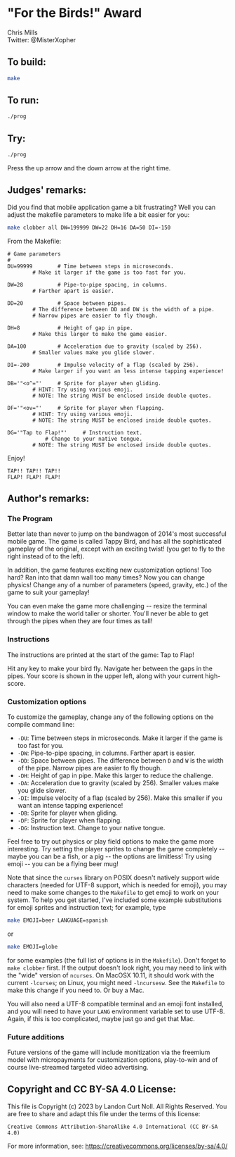 # "For the Birds!" Award

Chris Mills  
Twitter: @MisterXopher  

## To build:

```sh
make
```

## To run:

```sh
./prog
```

## Try:

```sh
./prog
```

Press the up arrow and the down arrow at the right time.

## Judges' remarks:

Did you find that mobile application game a bit frustrating?
Well you can adjust the makefile parameters to make life a
bit easier for you:

```sh
make clobber all DW=199999 DW=22 DH=16 DA=50 DI=-150
```

From the Makefile:


    # Game parameters
    #
    DU=99999        # Time between steps in microseconds.
		    # Make it larger if the game is too fast for you.

    DW=28           # Pipe-to-pipe spacing, in columns.
		    # Farther apart is easier.

    DD=20           # Space between pipes.
		    # The difference between DD and DW is the width of a pipe.
		    # Narrow pipes are easier to fly though.

    DH=8            # Height of gap in pipe.
		    # Make this larger to make the game easier.

    DA=100          # Acceleration due to gravity (scaled by 256).
		    # Smaller values make you glide slower.

    DI=-200         # Impulse velocity of a flap (scaled by 256).
		    # Make larger if you want an less intense tapping experience!

    DB='"<o^="'     # Sprite for player when gliding.
		    # HINT: Try using various emoji.
		    # NOTE: The string MUST be enclosed inside double quotes.

    DF='"<ov="'     # Sprite for player when flapping.
		    # HINT: Try using various emoji.
		    # NOTE: The string MUST be enclosed inside double quotes.

    DG='"Tap to Flap!"'     # Instruction text.
			    # Change to your native tongue.
		    # NOTE: The string MUST be enclosed inside double quotes.

Enjoy! 

    TAP!! TAP!! TAP!!
    FLAP! FLAP! FLAP!

## Author's remarks:

### The Program

Better late than never to jump on the bandwagon of 2014's most successful
mobile game.  The game is called Tappy Bird, and has all the sophisticated
gameplay of the original, except with an exciting twist! (you get to fly to
the right instead of to the left).

In addition, the game features exciting new customization options!  Too hard?
Ran into that damn wall too many times?  Now you can change physics!  Change
any of a number of parameters (speed, gravity, etc.) of the game to suit your
gameplay!

You can even make the game more challenging -- resize the terminal window to
make the world taller or shorter.  You'll never be able to get through the
pipes when they are four times as tall!

### Instructions

The instructions are printed at the start of the game:  Tap to Flap!

Hit any key to make your bird fly.  Navigate her between the gaps in the pipes.
Your score is shown in the upper left, along with your current high-score.

### Customization options

To customize the gameplay, change any of the following options on the compile
command line:

 * `-DU`: Time between steps in microseconds.  Make it larger if the game
   is too fast for you.
 * `-DW`: Pipe-to-pipe spacing, in columns.  Farther apart is easier.
 * `-DD`: Space between pipes.  The difference between `D` and `W` is the
   width of the pipe.  Narrow pipes are easier to fly though.
 * `-DH`: Height of gap in pipe.  Make this larger to reduce the challenge.
 * `-DA`: Acceleration due to gravity (scaled by 256).  Smaller values
   make you glide slower.
 * `-DI`: Impulse velocity of a flap (scaled by 256).  Make this smaller
   if you want an intense tapping experience!
 * `-DB`: Sprite for player when gliding.
 * `-DF`: Sprite for player when flapping.  
 * `-DG`: Instruction text.  Change to your native tongue.

Feel free to try out physics or play field options to make the game more
interesting.  Try setting the player sprites to change the game completely --
maybe you can be a fish, or a pig -- the options are limitless!  Try using
emoji -- you can be a flying beer mug!

Note that since the `curses` library on POSIX doesn't natively support wide
characters (needed for UTF-8 support, which is needed for emoji), you may need
to make some changes to the `Makefile` to get emoji to work on your system.
To help you get started, I've included some example substitutions for emoji
sprites and instruction text; for example, type

```sh
make EMOJI=beer LANGUAGE=spanish
```

or

```sh
make EMOJI=globe
```

for some examples (the full list of options is in the `Makefile`).  Don't
forget to `make clobber` first.  If the output doesn't look right, you may need
to link with the "wide" version of `ncurses`.  On MacOSX 10.11, it should work
with the current `-lcurses`; on Linux, you might need `-lncursesw`.
See the `Makefile` to make this change if you need to.  Or buy a Mac.

You will also need a UTF-8 compatible terminal and an emoji font installed,
and you will need to have your `LANG` environment variable set to use UTF-8.
Again, if this is too complicated, maybe just go and get that Mac.

### Future additions

Future versions of the game will include monitization via the freemium model
with micropayments for customization options, play-to-win and of course
live-streamed targeted video advertising.

## Copyright and CC BY-SA 4.0 License:

This file is Copyright (c) 2023 by Landon Curt Noll.  All Rights Reserved.
You are free to share and adapt this file under the terms of this license:

    Creative Commons Attribution-ShareAlike 4.0 International (CC BY-SA 4.0)

For more information, see: https://creativecommons.org/licenses/by-sa/4.0/
